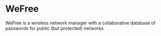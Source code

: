 WeFree
======

WeFree is a wireless network manager with a collaborative database of passwords for public (but protected) networks
